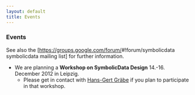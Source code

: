 ```yaml
---
layout: default
title: Events
---
```


### Events

See also the [<https://groups.google.com/forum/>\#!forum/symbolicdata symbolicdata mailing list] for further information.

-   We are planning a **Workshop on SymbolicData Design** 14.-16. December 2012 in Leipzig.
    -   Please get in contact with [Hans-Gert Gräbe](mailto:graebe@informatik.uni-leipzig.de) if you plan to participate in that workshop.

